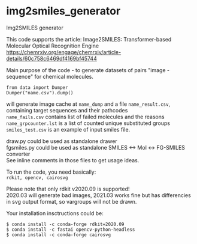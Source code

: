 # img2smiles_generator
Img2SMILES generator

This code supports the article: Image2SMILES: Transformer-based Molecular Optical Recognition Engine  
https://chemrxiv.org/engage/chemrxiv/article-details/60c758c6469df4169bf45744

Main purpose of the code - to generate datasets of pairs "image - sequence" for chemical molecules.
```
from data import Dumper
Dumper("name.csv").dump()
```
will generate image cache at `name_dump` and a file `name_result.csv`, containing target sequences and their pathcodes  
`name_fails.csv` contains list of failed molecules and the reasons  
`name_grpcounter.lst` is a list of counted unique substituted groups   
`smiles_test.csv` is an example of input smiles file.

draw.py could be used as standalone drawer  
fgsmiles.py could be used as standalone SMILES <-> Mol <-> FG-SMILES converter  
See inline comments in those files to get usage ideas.

To run the code, you need basically:  
`rdkit, opencv, cairosvg`

Please note that only rdkit v2020.09 is supported!  
2020.03 will generate bad images, 2021.03 works fine but has differencies in svg output format, so vargroups will not be drawn. 

Your installation insctructions could be:
```
$ conda install -c conda-forge rdkit=2020.09
$ conda install -c fastai opencv-python-headless
$ conda install -c conda-forge cairosvg
```
